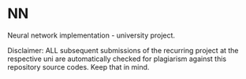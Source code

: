 # NN

Neural network implementation - university project. 

Disclaimer: ALL subsequent submissions of the recurring project at the respective uni are automatically checked for plagiarism against this repository source codes. Keep that in mind.  
